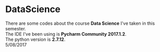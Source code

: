 # DataScience
   There are some codes about the course **Data Science** I've taken in this semester.  
   The IDE I've been using is **Pycharm Community 2017.1.2**.  
   The python version is **2.7.12**.  
   5/08/2017
